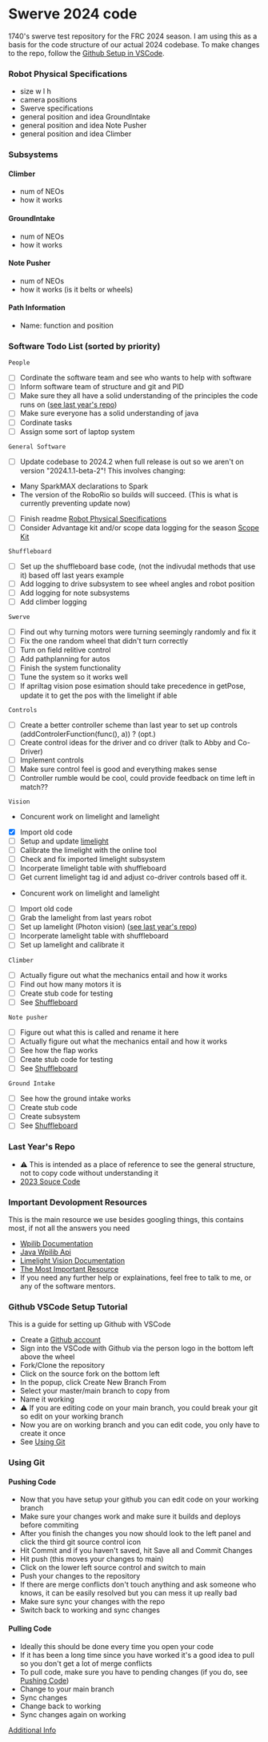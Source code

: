 # Swerve 2024 code
1740's swerve test repository for the FRC 2024 season. I am using this as a basis for the code structure of our actual 2024 codebase. To make changes to the repo, follow the [Github Setup in VSCode](#github-vscode-setup-tutorial). 
### Robot Physical Specifications
* size w l h
* camera positions
* Swerve specifications
* general position and idea GroundIntake
* general position and idea Note Pusher
* general position and idea Climber

### Subsystems
#### Climber
* num of NEOs
* how it works

#### GroundIntake
* num of NEOs
* how it works

#### Note Pusher
* num of NEOs
* how it works (is it belts or wheels)

#### Path Information
* Name: function and position

### Software Todo List (sorted by priority)
`People`
- [ ] Cordinate the software team and see who wants to help with software
- [ ] Inform software team of structure and git and PID
- [ ] Make sure they all have a solid understanding of the principles the code runs on ([see last year's repo](#last-year-repo))
- [ ] Make sure everyone has a solid understanding of java
- [ ] Cordinate tasks
- [ ] Assign some sort of laptop system

`General Software`
- [ ] Update codebase to 2024.2 when full release is out so we aren't on version "2024.1.1-beta-2"! This involves changing: 
* Many SparkMAX declarations to Spark
* The version of the RoboRio so builds will succeed. (This is what is currently preventing update now)
- [ ] Finish readme [Robot Physical Specifications](#robot-physical-specifications)
- [ ] Consider Advantage kit and/or scope data logging for the season [Scope](https://github.com/Mechanical-Advantage/AdvantageScope) [Kit](https://github.com/Mechanical-Advantage/AdvantageKit)

`Shuffleboard`
- [ ] Set up the shuffleboard base code, (not the indivudal methods that use it) based off last years example
- [ ] Add logging to drive subsystem to see wheel angles and robot position
- [ ] Add logging for note subsystems
- [ ] Add climber logging

`Swerve`
- [ ] Find out why turning motors were turning seemingly randomly and fix it
- [ ] Fix the one random wheel that didn't turn correctly
- [ ] Turn on field relitive control
- [ ] Add pathplanning for autos
- [ ] Finish the system functionality
- [ ] Tune the system so it works well
- [ ] If apriltag vision pose esimation should take precedence in getPose, update it to get the pos with the limelight if able

`Controls`
- [ ] Create a better controller scheme than last year to set up controls (addControlerFunction(func(), a)) ? (opt.)
- [ ] Create control ideas for the driver and co driver (talk to Abby and Co-Driver)
- [ ] Implement controls
- [ ] Make sure control feel is good and everything makes sense
- [ ] Controller rumble would be cool, could provide feedback on time left in match??

`Vision`
* Concurent work on limelight and lamelight
- [x] Import old code
- [ ] Setup and update [limelight](https://docs.limelightvision.io/docs/docs-limelight/getting-started/summary)
- [ ] Calibrate the limelight with the online tool
- [ ] Check and fix imported limelight subsystem
- [ ] Incorperate limelight table with shuffleboard
- [ ] Get current limelight tag id and adjust co-driver controls based off it.

* Concurent work on limelight and lamelight
- [ ] Import old code
- [ ] Grab the lamelight from last years robot
- [ ] Set up lamelight (Photon vision) ([see last year's repo](#last-years-repo))
- [ ] Incorperate lamelight table with shuffleboard
- [ ] Set up lamelight and calibrate it

`Climber`
- [ ] Actually figure out what the mechanics entail and how it works
- [ ] Find out how many motors it is
- [ ] Create stub code for testing
- [ ] See [Shuffleboard](#Shuffleboard)

`Note pusher`
- [ ] Figure out what this is called and rename it here
- [ ] Actually figure out what the mechanics entail and how it works
- [ ] See how the flap works
- [ ] Create stub code for testing
- [ ] See [Shuffleboard](#Shuffleboard)

`Ground Intake`
- [ ] See how the ground intake works
- [ ] Create stub code
- [ ] Create subsystem
- [ ] See [Shuffleboard](#Shuffleboard)

### Last Year's Repo
* :warning: This is intended as a place of reference to see the general structure, not to copy code without understanding it
* [2023 Souce Code](https://github.com/crephoto/CommandBased_2023)

### Important Devolopment Resources
This is the main resource we use besides googling things, this contains most, if not all the answers you need
* [Wpilib Documentation](https://docs.wpilib.org/en/stable/docs/zero-to-robot/introduction.html)
* [Java Wpilib Api](https://github.wpilib.org/allwpilib/docs/release/java/index.html)
* [Limelight Vision Documentation](https://docs.limelightvision.io/docs/docs-limelight/getting-started/summary)
* [The Most Important Resource](https://www.google.com)
* If you need any further help or explainations, feel free to talk to me, or any of the software mentors.


### Github VSCode Setup Tutorial 
This is a guide for setting up Github with VSCode
* Create a [Github account](https://github.com)
* Sign into the VSCode with Github via the person logo in the bottom left above the wheel
* Fork/Clone the repository 
* Click on the source fork on the bottom left
* In the popup, click Create New Branch From
* Select your master/main branch to copy from
* Name it working
* :warning: If you are editing code on your main branch, you could break your git so edit on your working branch
* Now you are on working branch and you can edit code, you only have to create it once
* See [Using Git](#using-git)

### Using Git
#### Pushing Code
* Now that you have setup your github you can edit code on your working branch
* Make sure your changes work and make sure it builds and deploys before commiting
* After you finish the changes you now should look to the left panel and click the third git source control icon
* Hit Commit and if you haven't saved, hit Save all and Commit Changes
* Hit push (this moves your changes to main)
* Click on the lower left source control and switch to main
* Push your changes to the repository
* If there are merge conflicts don't touch anything and ask someone who knows, it can be easily resolved but you can mess it up really bad
* Make sure sync your changes with the repo
* Switch back to working and sync changes
#### Pulling Code
* Ideally this should be done every time you open your code
* If it has been a long time since you have worked it's a good idea to pull so you don't get a lot of merge conflicts
* To pull code, make sure you have to pending changes (if you do, see [Pushing Code](#pushing-code))
* Change to your main branch 
* Sync changes
* Change back to working
* Sync changes again on working

[Additional Info](https://code.visualstudio.com/docs/sourcecontrol/overview)